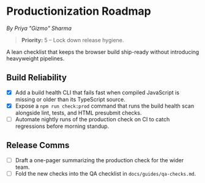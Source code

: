# Productionization Roadmap

*By Priya "Gizmo" Sharma*
> **Priority:** 5 – Lock down release hygiene.

A lean checklist that keeps the browser build ship-ready without introducing heavyweight pipelines.

## Build Reliability
- [x] Add a build health CLI that fails fast when compiled JavaScript is missing or older than its TypeScript source.
- [x] Expose a `npm run check:prod` command that runs the build health scan alongside lint, tests, and HTML presubmit checks.
- [ ] Automate nightly runs of the production check on CI to catch regressions before morning standup.

## Release Comms
- [ ] Draft a one-pager summarizing the production check for the wider team.
- [ ] Fold the new checks into the QA checklist in `docs/guides/qa-checks.md`.

